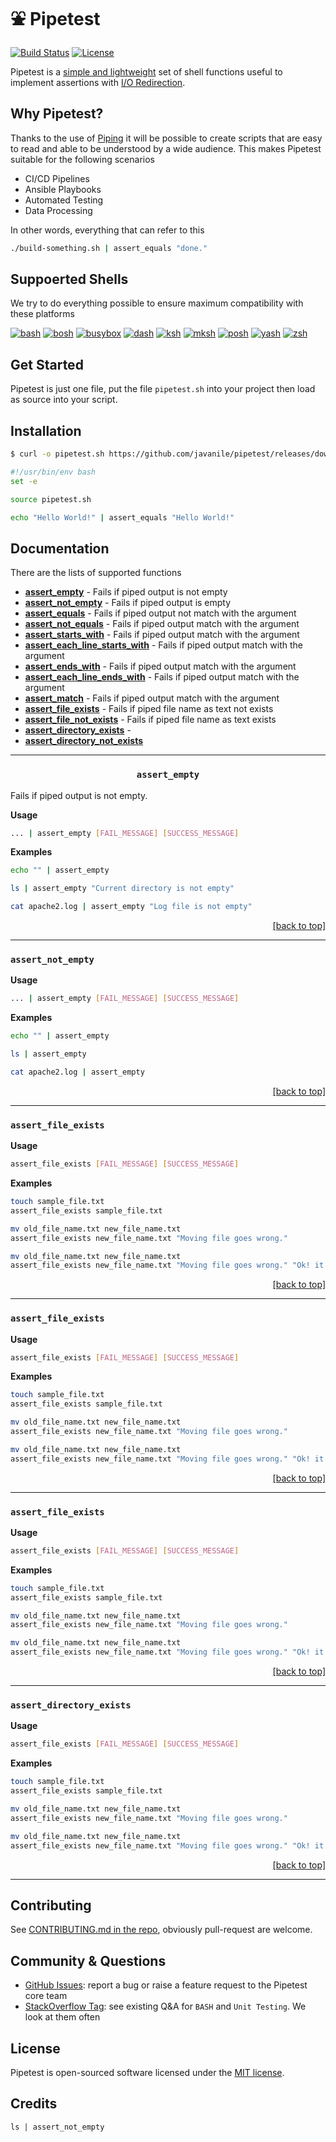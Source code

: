 # ⛲ Pipetest

[![Build Status](https://travis-ci.com/javanile/pipetest.svg?branch=main)](https://travis-ci.com/javanile/pipetest)
[![License](https://img.shields.io/github/license/shellspec/shellspec.svg)](https://github.com/shellspec/shellspec/blob/master/LICENSE)

Pipetest is a [simple and lightweight](#-pipetest "(but powerful)") set of shell functions useful
to implement assertions with [I/O Redirection](https://tldp.org/LDP/abs/html/io-redirection.html).

## Why Pipetest?

Thanks to the use of [Piping](https://en.wikipedia.org/wiki/Pipeline_(Unix)) it will be possible to create scripts 
that are easy to read and able to be understood by a wide audience. 
This makes Pipetest suitable for the following scenarios

- CI/CD Pipelines
- Ansible Playbooks
- Automated Testing
- Data Processing

In other words, everything that can refer to this

```bash
./build-something.sh | assert_equals "done."
```

## Suppoerted Shells

We try to do everything possible to ensure maximum compatibility with these platforms

[![bash](https://img.shields.io/badge/bash-&ge;2.03-lightgrey.svg?style=flat)](https://www.gnu.org/software/bash/)
[![bosh](https://img.shields.io/badge/bosh-&ge;2018%2F10%2F07-lightgrey.svg?style=flat)](http://schilytools.sourceforge.net/bosh.html)
[![busybox](https://img.shields.io/badge/busybox-&ge;1.20.0-lightgrey.svg?style=flat)](https://www.busybox.net/)
[![dash](https://img.shields.io/badge/dash-&ge;0.5.4-lightgrey.svg?style=flat)](http://gondor.apana.org.au/~herbert/dash/)
[![ksh](https://img.shields.io/badge/ksh-&ge;93s-lightgrey.svg?style=flat)](http://kornshell.org)
[![mksh](https://img.shields.io/badge/mksh-&ge;R28-lightgrey.svg?style=flat)](http://www.mirbsd.org/mksh.htm)
[![posh](https://img.shields.io/badge/posh-&ge;0.3.14-lightgrey.svg?style=flat)](https://salsa.debian.org/clint/posh)
[![yash](https://img.shields.io/badge/yash-&ge;2.29-lightgrey.svg?style=flat)](https://yash.osdn.jp/)
[![zsh](https://img.shields.io/badge/zsh-&ge;3.1.9-lightgrey.svg?style=flat)](https://www.zsh.org/)

## Get Started

Pipetest is just one file, put the file `pipetest.sh` into your project then load as source into your script.

## Installation

```bash
$ curl -o pipetest.sh https://github.com/javanile/pipetest/releases/download/v0.1.0/pipetest.sh
```

```bash
#!/usr/bin/env bash
set -e

source pipetest.sh

echo "Hello World!" | assert_equals "Hello World!"
```

## Documentation 

There are the lists of supported functions

- [**assert_empty**](#assert_empty) - Fails if piped output is not empty
- [**assert_not_empty**](#assert_not_empty) - Fails if piped output is empty
- [**assert_equals**](#assert_equals) - Fails if piped output not match with the argument
- [**assert_not_equals**](#assert_not_equals) - Fails if piped output match with the argument 
- [**assert_starts_with**](#assert_starts_with) - Fails if piped output match with the argument
- [**assert_each_line_starts_with**](#assert_each_line_starts_with) - Fails if piped output match with the argument
- [**assert_ends_with**](#assert_ends_with) - Fails if piped output match with the argument
- [**assert_each_line_ends_with**](#assert_ends_with) - Fails if piped output match with the argument
- [**assert_match**](#assert_match) - Fails if piped output match with the argument
- [**assert_file_exists**](#assert_file_exists) - Fails if piped file name as text not exists
- [**assert_file_not_exists**](#assert_file_not_exists) - Fails if piped file name as text exists
- [**assert_directory_exists**](#assert_directory_exists) - 
- [**assert_directory_not_exists**](#assert_directory_not_exists)

<hr/>

<div align="center">

### `assert_empty`

</div>

Fails if piped output is not empty.

**Usage**

```bash
... | assert_empty [FAIL_MESSAGE] [SUCCESS_MESSAGE]
```

**Examples**

```bash
echo "" | assert_empty
```

```bash 
ls | assert_empty "Current directory is not empty"
```

```bash
cat apache2.log | assert_empty "Log file is not empty"
```

<div align="right"><a href="#documentation">[back to top]</a></div>

<hr/>

### `assert_not_empty`

**Usage**

```bash
... | assert_empty [FAIL_MESSAGE] [SUCCESS_MESSAGE]
```

**Examples**

```bash
echo "" | assert_empty
```

```bash
ls | assert_empty
```

```bash
cat apache2.log | assert_empty
```

<div align="right"><a href="#documentation">[back to top]</a></div>

<hr/>

### `assert_file_exists`

**Usage**

```bash
assert_file_exists [FAIL_MESSAGE] [SUCCESS_MESSAGE]
```

**Examples**

```bash
touch sample_file.txt
assert_file_exists sample_file.txt
```

```bash
mv old_file_name.txt new_file_name.txt
assert_file_exists new_file_name.txt "Moving file goes wrong."
```

```bash
mv old_file_name.txt new_file_name.txt
assert_file_exists new_file_name.txt "Moving file goes wrong." "Ok! it working."
```

<div align="right"><a href="#documentation">[back to top]</a></div>

<hr/>

### `assert_file_exists`

**Usage**

```bash
assert_file_exists [FAIL_MESSAGE] [SUCCESS_MESSAGE]
```

**Examples**

```bash
touch sample_file.txt
assert_file_exists sample_file.txt
```

```bash
mv old_file_name.txt new_file_name.txt
assert_file_exists new_file_name.txt "Moving file goes wrong."
```

```bash
mv old_file_name.txt new_file_name.txt
assert_file_exists new_file_name.txt "Moving file goes wrong." "Ok! it working."
```

<div align="right"><a href="#documentation">[back to top]</a></div>

<hr/>

### `assert_file_exists`

**Usage**

```bash
assert_file_exists [FAIL_MESSAGE] [SUCCESS_MESSAGE]
```

**Examples**

```bash
touch sample_file.txt
assert_file_exists sample_file.txt
```

```bash
mv old_file_name.txt new_file_name.txt
assert_file_exists new_file_name.txt "Moving file goes wrong."
```

```bash
mv old_file_name.txt new_file_name.txt
assert_file_exists new_file_name.txt "Moving file goes wrong." "Ok! it working."
```

<div align="right"><a href="#documentation">[back to top]</a></div>

<hr/>

### `assert_directory_exists`

**Usage**

```bash
assert_file_exists [FAIL_MESSAGE] [SUCCESS_MESSAGE]
```

**Examples**

```bash
touch sample_file.txt
assert_file_exists sample_file.txt
```

```bash
mv old_file_name.txt new_file_name.txt
assert_file_exists new_file_name.txt "Moving file goes wrong."
```

```bash
mv old_file_name.txt new_file_name.txt
assert_file_exists new_file_name.txt "Moving file goes wrong." "Ok! it working."
```

<div align="right"><a href="#documentation">[back to top]</a></div>

<hr/>

## Contributing

See [CONTRIBUTING.md in the repo](https://github.com/javanile/pipetest/blob/main/CONTRIBUTING.md), obviously pull-request are welcome.

## Community & Questions

- [GitHub Issues](https://github.com/javanile/pipetest/issues): report a bug or raise a feature request to the Pipetest core team
- [StackOverflow Tag](https://stackoverflow.com/questions/tagged/bash+unit-testing): see existing Q&A for `BASH` and `Unit Testing`. We look at them often

## License

Pipetest is open-sourced software licensed under the [MIT license](LICENSE.md).

## Credits

```shell
ls | assert_not_empty
```
